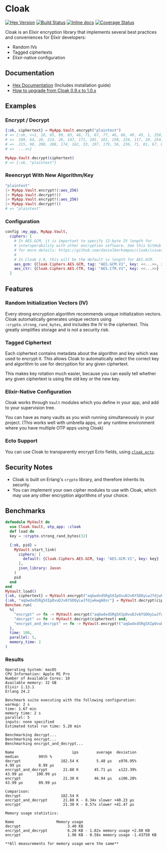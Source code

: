Cloak
======

[![Hex Version](http://img.shields.io/hexpm/v/cloak.svg)](https://hex.pm/packages/cloak)
[![Build Status](https://danielberkompas.semaphoreci.com/badges/cloak/branches/master.svg?style=shields)](https://danielberkompas.semaphoreci.com/projects/cloak)
[![Inline docs](http://inch-ci.org/github/danielberkompas/cloak.svg?branch=master)](http://inch-ci.org/github/danielberkompas/cloak)
[![Coverage Status](https://coveralls.io/repos/github/danielberkompas/cloak/badge.svg?branch=migrate)](https://coveralls.io/github/danielberkompas/cloak?branch=migrate)

Cloak is an Elixir encryption library that implements several best practices
and conveniences for Elixir developers:

- Random IVs
- Tagged ciphertexts
- Elixir-native configuration

## Documentation

- [Hex Documentation](https://hexdocs.pm/cloak) (Includes installation guide)
- [How to upgrade from Cloak 0.9.x to 1.0.x](https://hexdocs.pm/cloak/0-9-x_to_1-0-x.html)

## Examples

### Encrypt / Decrypt

```elixir
{:ok, ciphertext} = MyApp.Vault.encrypt("plaintext")
# => {:ok, <<1, 10, 65, 69, 83, 46, 71, 67, 77, 46, 86, 49, 45, 1, 250, 221,
# =>  189, 64, 26, 214, 26, 147, 171, 101, 181, 158, 224, 117, 10, 254, 140, 207,
# =>  215, 98, 208, 208, 174, 162, 33, 197, 179, 56, 236, 71, 81, 67, 85, 229,
# =>  ...>>}

MyApp.Vault.decrypt(ciphertext)
# => {:ok, "plaintext"}
```

### Reencrypt With New Algorithm/Key

```elixir
"plaintext"
|> MyApp.Vault.encrypt!(:aes_256)
|> MyApp.Vault.decrypt!()
|> MyApp.Vault.encrypt!(:aes_256)
|> MyApp.Vault.decrypt!()
# => "plaintext"
```

### Configuration

```elixir
config :my_app, MyApp.Vault,
  ciphers: [
    # In AES.GCM, it is important to specify 12-byte IV length for
    # interoperability with other encryption software. See this GitHub issue
    # for more details: https://github.com/danielberkompas/cloak/issues/93
    #
    # In Cloak 2.0, this will be the default iv length for AES.GCM.
    aes_gcm: {Cloak.Ciphers.AES.GCM, tag: "AES.GCM.V1", key: <<...>>, iv_length: 12},
    aes_ctr: {Cloak.Ciphers.AES.CTR, tag: "AES.CTR.V1", key: <<...>>}
  ]
```

## Features

### Random Initialization Vectors (IV)

Every strong encryption algorithm recommends unique initialization vectors.
Cloak automatically generates unique vectors using
`:crypto.strong_rand_bytes`, and includes the IV in the ciphertext.
This greatly simplifies storage and is not a security risk.

### Tagged Ciphertext

Each ciphertext contains metadata about the algorithm and key which was used
to encrypt it. This allows Cloak to automatically select the correct key and
algorithm to use for decryption for any given ciphertext.

This makes key rotation much easier, because you can easily tell whether any
given ciphertext is using the old key or the new key.

### Elixir-Native Configuration

Cloak works through `Vault` modules which you define in your app, and add
to your supervision tree.

You can have as many vaults as you wish running simultaneously in your
project. (This works well with umbrella apps, or any runtime environment
where you have multiple OTP apps using Cloak)

### Ecto Support

You can use Cloak to transparently encrypt Ecto fields, using
[`cloak_ecto`](https://hex.pm/packages/cloak_ecto).

## Security Notes

- Cloak is built on Erlang's `crypto` library, and therefore inherits its security.
- You can implement your own cipher modules to use with Cloak, which may use any other encryption algorithms of your choice.

## Benchmarks

```elixir
defmodule MyVault do
  use Cloak.Vault, otp_app: :cloak
  def load do
  key = :crypto.strong_rand_bytes(32)

  {:ok, pid} =
    MyVault.start_link(
      ciphers: [
        default: {Cloak.Ciphers.AES.GCM, tag: "AES.GCM.V1", key: key}
      ],
      json_library: Jason
    )
    pid
  end
end
MyVault.load()
{:ok, ciphertext} = MyVault.encrypt("aqGwdxdSRg5XIpOvuDJv6YSDOyLwJfdjwkwgA8sr")
{:ok, "aqGwdxdSRg5XIpOvuDJv6YSDOyLwJfdjwkwgA8sr"} = MyVault.decrypt(ciphertext)
Benchee.run(
  %{
    "encrypt" => fn -> MyVault.encrypt("aqGwdxdSRg5XIpOvuDJv6YSDOyLwJfdjwkwgA8sr") end,
    "decrypt" => fn -> MyVault.decrypt(ciphertext) end,
    "encrypt_and_decrypt" => fn -> MyVault.encrypt!("aqGwdxdSRg5XIpOvuDJv6YSDOyLwJfdjwkwgA8sr")|> MyVault.decrypt!() end,
  },
  time: 100,
  parallel: 5,
  memory_time: 2
)
```
### Results
```
Operating System: macOS
CPU Information: Apple M1 Pro
Number of Available Cores: 10
Available memory: 32 GB
Elixir 1.13.1
Erlang 24.2

Benchmark suite executing with the following configuration:
warmup: 2 s
time: 1.67 min
memory time: 2 s
parallel: 5
inputs: none specified
Estimated total run time: 5.20 min

Benchmarking decrypt...
Benchmarking encrypt...
Benchmarking encrypt_and_decrypt...

Name                          ips        average  deviation         median         99th %
decrypt                  182.54 K        5.48 μs   ±976.95%        4.99 μs        8.99 μs
encrypt_and_decrypt       21.88 K       45.71 μs   ±122.39%       43.99 μs      100.99 μs
encrypt                   21.30 K       46.94 μs   ±106.20%       43.99 μs       89.99 μs

Comparison:
decrypt                  182.54 K
encrypt_and_decrypt       21.88 K - 8.34x slower +40.23 μs
encrypt                   21.30 K - 8.57x slower +41.47 μs

Memory usage statistics:

Name                   Memory usage
decrypt                     3.40 KB
encrypt_and_decrypt         6.20 KB - 1.82x memory usage +2.80 KB
encrypt                     1.96 KB - 0.58x memory usage -1.43750 KB

**All measurements for memory usage were the same**
```
